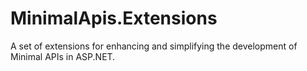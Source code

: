 # MinimalApis.Extensions
A set of extensions for enhancing and simplifying the development of Minimal APIs in ASP.NET.
